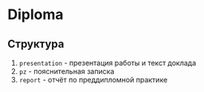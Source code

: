 # Diploma

## Структура 

1. `presentation` - презентация работы и текст доклада
2. `pz` - пояснительная записка
3. `report` - отчёт по преддипломной практике
